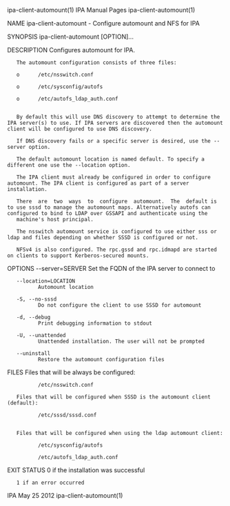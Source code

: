 ipa-client-automount(1)                                                                        IPA Manual Pages                                                                       ipa-client-automount(1)



NAME
       ipa-client-automount - Configure automount and NFS for IPA

SYNOPSIS
       ipa-client-automount [OPTION]... <location>

DESCRIPTION
       Configures automount for IPA.

       The automount configuration consists of three files:

       o      /etc/nsswitch.conf

       o      /etc/sysconfig/autofs

       o      /etc/autofs_ldap_auth.conf


       By default this will use DNS discovery to attempt to determine the IPA server(s) to use. If IPA servers are discovered then the automount client will be configured to use DNS discovery.

       If DNS discovery fails or a specific server is desired, use the --server option.

       The default automount location is named default. To specify a different one use the --location option.

       The IPA client must already be configured in order to configure automount. The IPA client is configured as part of a server installation.

       There  are  two  ways  to  configure  automount.  The  default is to use sssd to manage the automount maps. Alternatively autofs can configured to bind to LDAP over GSSAPI and authenticate using the
       machine's host principal.

       The nsswitch automount service is configured to use either sss or ldap and files depending on whether SSSD is configured or not.

       NFSv4 is also configured. The rpc.gssd and rpc.idmapd are started on clients to support Kerberos-secured mounts.

OPTIONS
       --server=SERVER Set the FQDN of the IPA server to connect to

       --location=LOCATION
              Automount location

       -S, --no-sssd
              Do not configure the client to use SSSD for automount

       -d, --debug
              Print debugging information to stdout

       -U, --unattended
              Unattended installation. The user will not be prompted

       --uninstall
              Restore the automount configuration files


FILES
       Files that will be always be configured:

              /etc/nsswitch.conf

       Files that will be configured when SSSD is the automount client (default):

              /etc/sssd/sssd.conf


       Files that will be configured when using the ldap automount client:

              /etc/sysconfig/autofs

              /etc/autofs_ldap_auth.conf


EXIT STATUS
       0 if the installation was successful

       1 if an error occurred



IPA                                                                                              May 25 2012                                                                          ipa-client-automount(1)
